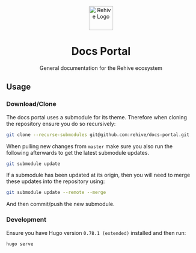 <p align="center">
  <img width="64" src="https://avatars2.githubusercontent.com/u/22204821?s=200&v=4" alt="Rehive Logo">
  <h1 align="center">Docs Portal</h1>
  <p align="center">General documentation for the Rehive ecosystem</p>
</p>

## Usage

### Download/Clone

The docs portal uses a submodule for its theme. Therefore when cloning the repository ensure you do so recursively:

```sh
git clone --recurse-submodules git@github.com:rehive/docs-portal.git
```

When pulling new changes from `master` make sure you also run the following afterwards to get the latest submodule updates.

```sh
git submodule update
```

If a submodule has been updated at its origin, then you will need to merge these updates into the repository using:

```sh
git submodule update --remote --merge
```

And then commit/push the new submodule.

### Development

Ensure you have Hugo version `0.78.1 (extended)` installed and then run:

```sh
hugo serve
```

